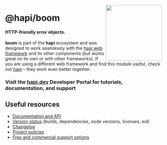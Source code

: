 <a href="https://hapi.dev"><img src="https://raw.githubusercontent.com/hapijs/assets/master/images/family.png" width="180px" align="right" /></a>

# @hapi/boom

#### HTTP-friendly error objects.

**boom** is part of the **hapi** ecosystem and was designed to work seamlessly with the [hapi web framework](https://hapi.dev) and its other components (but works great on its own or with other frameworks). If you are using a different web framework and find this module useful, check out [hapi](https://hapi.dev) – they work even better together.

### Visit the [hapi.dev](https://hapi.dev) Developer Portal for tutorials, documentation, and support

## Useful resources

- [Documentation and API](https://hapi.dev/family/boom/)
- [Version status](https://hapi.dev/resources/status/#boom) (builds, dependencies, node versions, licenses, eol)
- [Changelog](https://hapi.dev/family/boom/changelog/)
- [Project policies](https://hapi.dev/policies/)
- [Free and commercial support options](https://hapi.dev/support/)
